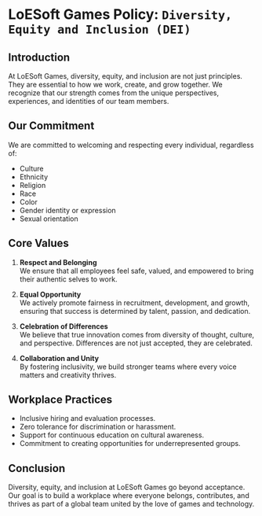 # LoESoft Games Policy: `Diversity, Equity and Inclusion (DEI)`

## Introduction
At LoESoft Games, diversity, equity, and inclusion are not just principles. They are essential to how we work, create, and grow together. We recognize that our strength comes from the unique perspectives, experiences, and identities of our team members.

## Our Commitment
We are committed to welcoming and respecting every individual, regardless of:
- Culture  
- Ethnicity  
- Religion  
- Race  
- Color  
- Gender identity or expression  
- Sexual orientation  

## Core Values
1. **Respect and Belonging**  
   We ensure that all employees feel safe, valued, and empowered to bring their authentic selves to work.  

2. **Equal Opportunity**  
   We actively promote fairness in recruitment, development, and growth, ensuring that success is determined by talent, passion, and dedication.  

3. **Celebration of Differences**  
   We believe that true innovation comes from diversity of thought, culture, and perspective. Differences are not just accepted, they are celebrated.  

4. **Collaboration and Unity**  
   By fostering inclusivity, we build stronger teams where every voice matters and creativity thrives.  

## Workplace Practices
- Inclusive hiring and evaluation processes.  
- Zero tolerance for discrimination or harassment.  
- Support for continuous education on cultural awareness.  
- Commitment to creating opportunities for underrepresented groups.  

## Conclusion
Diversity, equity, and inclusion at LoESoft Games go beyond acceptance. Our goal is to build a workplace where everyone belongs, contributes, and thrives as part of a global team united by the love of games and technology.
